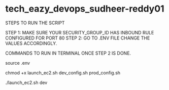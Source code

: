 # tech_eazy_devops_sudheer-reddy01
STEPS TO RUN THE SCRIPT

STEP 1: MAKE SURE YOUR SECURITY_GROUP_ID HAS INBOUND RULE CONFIGURED FOR PORT 80 STEP 2: GO TO .ENV FILE CHANGE THE VALUES ACCORDINGLY.

COMMANDS TO RUN IN TERMINAL ONCE STEP 2 IS DONE.

source .env

chmod +x launch_ec2.sh dev_config.sh prod_config.sh

./launch_ec2.sh dev